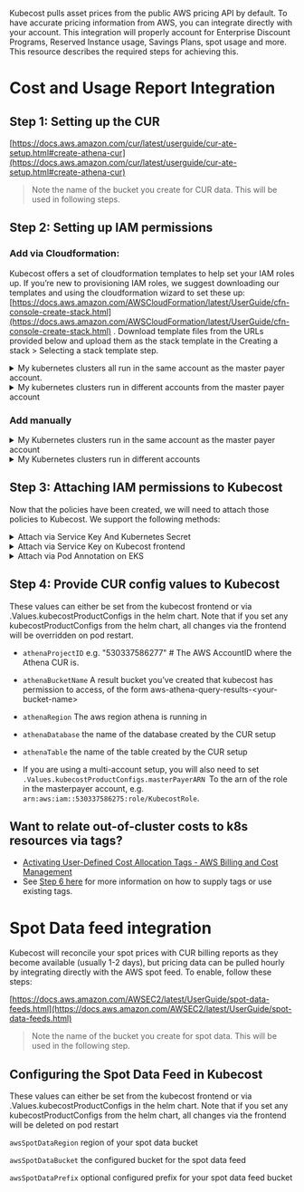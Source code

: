 Kubecost pulls asset prices from the public AWS pricing API by default. To have accurate pricing information from AWS, you can integrate directly with your account. This integration will properly account for Enterprise Discount Programs, Reserved Instance usage, Savings Plans, spot usage and more. This resource describes the required steps for achieving this. 

# Cost and Usage Report Integration

## Step 1: Setting up the CUR

[https://docs.aws.amazon.com/cur/latest/userguide/cur-ate-setup.html#create-athena-cur](https://docs.aws.amazon.com/cur/latest/userguide/cur-ate-setup.html#create-athena-cur)

> Note the name of the bucket you create for CUR data. This will be used in following steps.

## Step 2: Setting up IAM permissions

### Add via Cloudformation: 
Kubecost offers a set of cloudformation templates to help set your IAM roles up. If you’re new to provisioning IAM roles, we suggest downloading our templates and using the cloudformation wizard to set these up: [https://docs.aws.amazon.com/AWSCloudFormation/latest/UserGuide/cfn-console-create-stack.html](https://docs.aws.amazon.com/AWSCloudFormation/latest/UserGuide/cfn-console-create-stack.html) . 
Download template files from the URLs provided below and upload them as the stack template in the Creating a stack > Selecting a stack template step.

<details>
  <summary>My kubernetes clusters all run in the same account as the master payer account.</summary>
  

  * Download this file: [https://raw.githubusercontent.com/kubecost/cloudformation/master/kubecost-single-account-permissions.yaml](https://raw.githubusercontent.com/kubecost/cloudformation/master/kubecost-single-account-permissions.yaml)
  
  * Navigate to https://console.aws.amazon.com/cloudformation
  
  * Choose **Create New Stack** if you have never used AWS CloudFormation before. Otherwise, choose **Create Stack**.
  
  * Under **Prepare template**, choose **Template is ready**.
  
  * Under **Template source**, choose **Upload a template file**.
  
  * Select **Choose file**.
  
  * Choose the downloaded .yaml template, and then choose **Open**.
  
  * Choose **Next**.
  
  * For **Stack name**, enter a name for your template 
  
  * Set the following parameters:
  	*   AthenaCURBucket: The bucket where the CUR is sent from the “Setting up the CUR” step
	*   SpotDataFeedBucketName: Optional. The bucket where the spot data feed is sent from the “Setting up the Spot Data feed” step (see below)
  
  * Choose **Next**.
  
  * Choose **Next**
  
  * At the bottom of the page, select **I acknowledge that AWS CloudFormation might create IAM resources.** 
  
  * Choose **Create Stack**
</details>

<details>
  <summary>My kubernetes clusters run in different accounts from the master payer account</summary>
  
  * On each sub account running kubecost
	* Download this file: [https://raw.githubusercontent.com/kubecost/cloudformation/master/kubecost-sub-account-permissions.yaml](https://raw.githubusercontent.com/kubecost/cloudformation/master/kubecost-sub-account-permissions.yaml)
  	* Navigate to https://console.aws.amazon.com/cloudformation
 	* Choose **Create New Stack** if you have never used AWS CloudFormation before. Otherwise, choose **Create Stack**.
  	* Under **Prepare template**, choose **Template is ready**.
  	* Under **Template source**, choose **Upload a template file**.
  	* Select **Choose file**.
  	* Choose the downloaded .yaml template, and then choose **Open**.
  	* Choose **Next**.
  	* For **Stack name**, enter a name for your template 
  	* Set the following parameters:
		* MasterPayerAccountID: The account ID of the master payer account where the CUR has been created
		* SpotDataFeedBucketName: The bucket where the spot data feed is sent from the “Setting up the Spot Data feed” step
  	* Choose **Next**.
  	* Choose **Next**
  	* At the bottom of the page, select **I acknowledge that AWS CloudFormation might create IAM resources.** 
  	* Choose **Create Stack**
  * On the master payer account
  	*   Follow the same steps to create a cloudformation stack as above, but with the following as your yaml file instead: [https://raw.githubusercontent.com/kubecost/cloudformation/master/kubecost-masterpayer-account-permissions.yaml](https://raw.githubusercontent.com/kubecost/cloudformation/master/kubecost-masterpayer-account-permissions.yaml) , and with these parameters:
		*   AthenaCURBucket: The bucket where the CUR is set from the “Setting up the CUR” step
		*   KubecostClusterID: An account that kubecost is running on that requires access to the Athena CUR
</details>

### Add manually
<details>
	<summary>My Kubernetes clusters run in the same account as the master payer account</summary>

Attach both of the following policies to the same role or user. Use a user if you intend to integrate via servicekey, and a role if via IAM annotation (See more below under Via Pod Annotation by EKS). The SpotDataAccess policy statment is optional if the spot data feed is configured (see “Setting up the Spot Data feed” step below)

```
        {
           "Version": "2012-10-17",
           "Statement": [
              {
                 "Sid": "AthenaAccess",
                 "Effect": "Allow",
                 "Action": [
                    "athena:*"
                 ],
                 "Resource": [
                    "*"
                 ]
              },
              {
                 "Sid": "ReadAccessToAthenaCurDataViaGlue",
                 "Effect": "Allow",
                 "Action": [
                    "glue:GetDatabase*",
                    "glue:GetTable*",
                    "glue:GetPartition*",
                    "glue:GetUserDefinedFunction",
                    "glue:BatchGetPartition"
                 ],
                 "Resource": [
                    "arn:aws:glue:*:*:catalog",
                    "arn:aws:glue:*:*:database/athenacurcfn*",
                    "arn:aws:glue:*:*:table/athenacurcfn*/*"
                 ]
              },
              {
                 "Sid": "AthenaQueryResultsOutput",
                 "Effect": "Allow",
                 "Action": [
                    "s3:GetBucketLocation",
                    "s3:GetObject",
                    "s3:ListBucket",
                    "s3:ListBucketMultipartUploads",
                    "s3:ListMultipartUploadParts",
                    "s3:AbortMultipartUpload",
                    "s3:CreateBucket",
                    "s3:PutObject"
                 ],
                 "Resource": [
                    "arn:aws:s3:::aws-athena-query-results-*"
                 ]
              },
	   
	      
              {
                 "Sid": "S3ReadAccessToAwsBillingData",
                 "Effect": "Allow",
                 "Action": [
                    "s3:Get*",
                    "s3:List*"
                 ],
                 "Resource": [
                    "arn:aws:s3:::${AthenaCURBucket}*"
                 ]
              }
           ]
        }
	{
           "Version": "2012-10-17",
           "Statement": [
              {
                 "Sid": "SpotDataAccess",
                 "Effect": "Allow",
                 "Action": [
                    "s3:ListAllMyBuckets",
                    "s3:ListBucket",
                    "s3:HeadBucket",
                    "s3:HeadObject",
                    "s3:List*",
                    "s3:Get*"
                 ],
                 "Resource": "arn:aws:s3:::${SpotDataFeedBucketName}*"
              }
           ]
        }
```

</details>


<details>
	<summary>My Kubernetes clusters run in different accounts</summary>

On each sub account running kubecost, attach both of the following policies to the same role or user. Use a user if you intend to integrate via servicekey, and a role if via IAM annotation (See more below under Via Pod Annotation by EKS). The SpotDataAccess policy statment is optional if the spot data feed is configured (see “Setting up the Spot Data feed” step below)


```
	{
               "Version": "2012-10-17",
               "Statement": [
                  {
                     "Sid": "AssumeRoleInMasterPayer",
                     "Effect": "Allow",
                     "Action": "sts:AssumeRole",
                     "Resource": "arn:aws:iam::${MasterPayerAccountID}:role/KubecostRole-${This-account’s-id}"
                  }
               ]
	}

	{
               "Version": "2012-10-17",
               "Statement": [
                  {
                     "Sid": "SpotDataAccess",
                     "Effect": "Allow",
                     "Action": [
                        "s3:ListAllMyBuckets",
                        "s3:ListBucket",
                        "s3:HeadBucket",
                        "s3:HeadObject",
                        "s3:List*",
                        "s3:Get*"
                     ],
                     "Resource": "arn:aws:s3:::${SpotDataFeedBucketName}*"
                  }
               ]
	}
```
On the masterpayer account, attach this policy to a role (replace `${AthenaCURBucket}` variable):
```
	{
               "Version": "2012-10-17",
               "Statement": [
                  {
                     "Sid": "AthenaAccess",
                     "Effect": "Allow",
                     "Action": [
                        "athena:*"
                     ],
                     "Resource": [
                        "*"
                     ]
	},
	{
                     "Sid": "ReadAccessToAthenaCurDataViaGlue",
                     "Effect": "Allow",
                     "Action": [
                        "glue:GetDatabase*",
                        "glue:GetTable*",
                        "glue:GetPartition*",
                        "glue:GetUserDefinedFunction",
                        "glue:BatchGetPartition"
                     ],
                     "Resource": [
                        "arn:aws:glue:*:*:catalog",
                        "arn:aws:glue:*:*:database/athenacurcfn*",
                        "arn:aws:glue:*:*:table/athenacurcfn*/*"
                     ]
                  },
                  {
                     "Sid": "AthenaQueryResultsOutput",
                     "Effect": "Allow",
                     "Action": [
                        "s3:GetBucketLocation",
                        "s3:GetObject",
                        "s3:ListBucket",
                        "s3:ListBucketMultipartUploads",
                        "s3:ListMultipartUploadParts",
                        "s3:AbortMultipartUpload",
                        "s3:CreateBucket",
                        "s3:PutObject"
                     ],
                     "Resource": [
                        "arn:aws:s3:::aws-athena-query-results-*"
                     ]
                  },
                  {
                     "Sid": "S3ReadAccessToAwsBillingData",
                     "Effect": "Allow",
                     "Action": [
                        "s3:Get*",
                        "s3:List*"
                     ],
                     "Resource": [
                        "arn:aws:s3:::${AthenaCURBucket}*"
                     ]
                  }
               ]
	}
```
You will then need to add the following trust statement to the role the policy is attached to (replace `${KubecostClusterID}` variable):
```
	{
               "Version": "2012-10-17",
               "Statement": [
                  {
                     "Effect": "Allow",
                     "Principal": {
                        "AWS": "arn:aws:iam::${KubecostClusterID}:root"
                     },
                     "Action": [
                        "sts:AssumeRole"
                     ]
                  }
               ]
            }
```

</details>


## Step 3: Attaching IAM permissions to Kubecost
Now that the policies have been created, we will need to attach those policies to Kubecost. We support the following methods:

<details>
	<summary>Attach via Service Key And Kubernetes Secret</summary>

* Navigate to https://console.aws.amazon.com/iam Access Management > Users . Find the Kubecost User and select Security Credentials > Create Access Key. Note the Access key ID and Secret access key. You'll use it to either Create a secret from helm values or Create and use an existing secret.

	<details>
		<summary>Create a secret from helm values</summary>

	* Set `.Values.kubecostProductConfigs.awsServiceKeyName `to <code> <strong>Access key ID</strong></code>
	*   Set <code>.Values.kubecostProductConfigs.awsServiceKeyPassword </code>to <strong>Secret access key</strong>
	*   Note that this will leave your secrets unencrypted in values.yaml. Use an existing secret as in the next step to avoid this.

	</details>

	<details>
		<summary> Create and use an existing secret </summary>

	If you commit your helm values to source control, you may want to create a secret in a different way and import that secret to kubecost.
	* Create a json file named <em>service-key.json</em> of the following format
		```
                {
                	"`aws_access_key_id": <ACCESS_KEY_ID>,`
                	"aws_secret_access_key": <ACCESS_KEY_SECRET>
                }
		```
	* Create a secret from file in the namespace kubecost is deployed in:
        	```
                kubectl create secret generic <name> --from-file=service-key.json --namespace <kubecost>
        	```
	* Set .Values.kubecostProductConfigs.serviceKeySecretName to the name of this secet. Note also that .Values.kubecostProductConfigs.awsServiceKeyName and .Values.kubecostProductConfigs.awsServiceKeyPassword should be unset if adding the service key from values this way.

	</details>

</details>

<details>
	<summary>Attach via Service Key on Kubecost frontend</summary>
	
* Navigate to https://console.aws.amazon.com/iam Access Management > Users . Find the Kubecost User and select Security Credentials > Create Access Key. Note the Access key ID and Secret access key.
*   You can add the Access key ID and Secret access key on /settings.html  > External Cloud Cost Configuration (AWS) > Update  and setting Service key name to **Access key ID** and Service key secret to **Secret access key**

</details>

<details>
	<summary>Attach via Pod Annotation on EKS</summary>
	
* Enable IAM roles for service accounts
	*   First, create an OIDC provider for your cluster with these [steps](https://docs.aws.amazon.com/eks/latest/userguide/enable-iam-roles-for-service-accounts.html)
	*   Next, create a Role with these [steps](https://docs.aws.amazon.com/eks/latest/userguide/create-service-account-iam-policy-and-role.html). 
		*   When asked to attach policies, you'll want to attach the policies created above in Step 2
		*   When asked for "namespace" and "serviceaccountname" use the namespace kubecost is installed in and the name of the serviceaccount attached to the cost-analyzer pod. You can find that name by running kubectl get pods kubecost-cost-analyzer-69689769b8-lf6nq -n <kubecost-namespace> -o yaml | grep serviceAccount
	* Then, you need to add an annotation to that service account as described in these [docs](https://docs.aws.amazon.com/eks/latest/userguide/specify-service-account-role.html)
    *   This annotation can be added to the kubecost service account by setting `.Values.serviceAccount.annotations ` in the helm chart to `eks.amazonaws.com/role-arn: arn:aws:iam::<AWS_ACCOUNT_ID>:role/<IAM_ROLE_NAME>`

</details>

## Step 4: Provide CUR config values to Kubecost

These values can either be set from the kubecost frontend or via .Values.kubecostProductConfigs in the helm chart. Note that if you set any kubecostProductConfigs from the helm chart, all changes via the frontend will be overridden on pod restart.

*    `athenaProjectID` e.g. "530337586277" # The AWS AccountID where the Athena CUR is. 
*    `athenaBucketName` A result bucket you’ve created that kubecost has permission to access, of the form aws-athena-query-results-&lt;your-bucket-name>
*    `athenaRegion` The aws region athena is running in
*    `athenaDatabase` the name of the database created by the CUR setup
*    `athenaTable` the name of the table created by the CUR setup

*   If you are using a multi-account setup, you will also need to set `.Values.kubecostProductConfigs.masterPayerARN `To the arn of the role in the masterpayer account, e.g. `arn:aws:iam::530337586275:role/KubecostRole`.


## Want to relate out-of-cluster costs to k8s resources via tags?

*   [Activating User-Defined Cost Allocation Tags - AWS Billing and Cost Management](https://docs.aws.amazon.com/awsaccountbilling/latest/aboutv2/activating-tags.html)
*   See [Step 6 here](http://docs.kubecost.com/aws-out-of-cluster.html) for more information on how to supply tags or use existing tags.

# Spot Data feed integration

Kubecost will reconcile your spot prices with CUR billing reports as they become available (usually 1-2 days), but pricing data can be pulled hourly by integrating directly with the AWS spot feed. To enable, follow these steps:

[https://docs.aws.amazon.com/AWSEC2/latest/UserGuide/spot-data-feeds.html](https://docs.aws.amazon.com/AWSEC2/latest/UserGuide/spot-data-feeds.html)

> Note the name of the bucket you create for spot data. This will be used in the following step.

## Configuring the Spot Data Feed in Kubecost

These values can either be set from the kubecost frontend or via .Values.kubecostProductConfigs in the helm chart. Note that if you set any kubecostProductConfigs from the helm chart, all changes via the frontend will be deleted on pod restart

 `awsSpotDataRegion` region of your spot data bucket

 `awsSpotDataBucket` the configured bucket for the spot data feed

 `awsSpotDataPrefix` optional configured prefix for your spot data feed bucket
